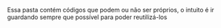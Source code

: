Essa pasta contém códigos que podem ou não ser próprios, o intuito é ir guardando sempre que possível para poder reutilizá-los
